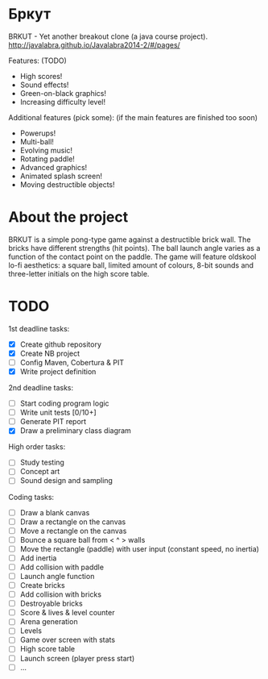 Бркут
======

BRKUT - Yet another breakout clone (a java course project).
http://javalabra.github.io/Javalabra2014-2/#/pages/

Features: (TODO)
* High scores!
* Sound effects!
* Green-on-black graphics!
* Increasing difficulty level!

Additional features (pick some): (if the main features are finished too soon)
* Powerups!
* Multi-ball!
* Evolving music!
* Rotating paddle!
* Advanced graphics!
* Animated splash screen!
* Moving destructible objects!

About the project
=================
BRKUT is a simple pong-type game against a destructible brick wall. The bricks have different strengths (hit points). The ball launch angle varies as a function of the contact point on the paddle. The game will feature oldskool lo-fi aesthetics: a square ball, limited amount of colours, 8-bit sounds and three-letter initials on the high score table.

TODO
====
1st deadline tasks:
- [x] Create github repository
- [x] Create NB project
- [ ] Config Maven, Cobertura & PIT
- [x] Write project definition

2nd deadline tasks:
- [ ] Start coding program logic
- [ ] Write unit tests [0/10+]
- [ ] Generate PIT report
- [x] Draw a preliminary class diagram 

High order tasks:
- [ ] Study testing
- [ ] Concept art
- [ ] Sound design and sampling

Coding tasks:
- [ ] Draw a blank canvas
- [ ] Draw a rectangle on the canvas
- [ ] Move a rectangle on the canvas
- [ ] Bounce a square ball from < ^ > walls
- [ ] Move the rectangle (paddle) with user input (constant speed, no inertia)
- [ ] Add inertia
- [ ] Add collision with paddle
- [ ] Launch angle function
- [ ] Create bricks
- [ ] Add collision with bricks
- [ ] Destroyable bricks
- [ ] Score & lives & level counter
- [ ] Arena generation
- [ ] Levels
- [ ] Game over screen with stats
- [ ] High score table
- [ ] Launch screen (player press start)
- [ ] ...
